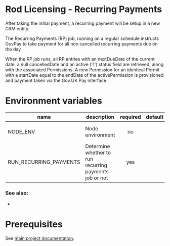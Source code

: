 # Rod Licensing - Recurring Payments

After taking the initial payment, a recurring payment will be setup in a new CRM entity.

The Recurring Payments (RP) job, running on a regular schedule instructs GovPay to take payment for all non cancelled recurring payments due on the day

When the RP job runs, all RP entries with an nextDueDate of the current date, a null cancelledDate and an active ('1') status field are retrieved, along with the associated Permissions. A new Permission for an identical Permit with a startDate equal to the endDate of the activePermission is provisioned and payment taken via the Gov.UK Pay interface.

# Environment variables

| name                                | description                                                                               | required | default | valid                                                                   | notes |
| ----------------------------------- | ----------------------------------------------------------------------------------------- | :------: | ------- | ----------------------------------------------------------------------- | ----- |
| NODE_ENV                            | Node environment                                                                          | no    |         | development, test, production                                           |       |
| RUN_RECURRING_PAYMENTS              | Determine whether to run recurring payments job or not                                    |   yes   |         |   

### See also:

-

# Prerequisites

See [main project documentation](../../README.md).
